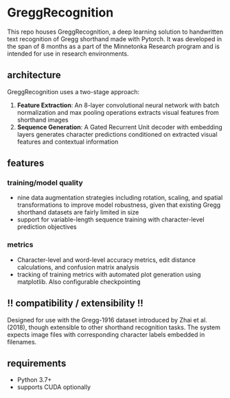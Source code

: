 # GreggRecognition

This repo houses GreggRecognition, a deep learning solution to handwritten text recognition of Gregg shorthand made with Pytorch. It was developed in the span of 8 months as a part of the Minnetonka Research program and is intended for use in research environments.

## architecture

GreggRecognition uses a two-stage approach:

1. **Feature Extraction**: An 8-layer convolutional neural network with batch normalization and max pooling operations extracts visual features from shorthand images
2. **Sequence Generation**: A Gated Recurrent Unit decoder with embedding layers generates character predictions conditioned on extracted visual features and contextual information

## features

### training/model quality
- nine data augmentation strategies including rotation, scaling, and spatial transformations to improve model robustness, given that existing Gregg shorthand datasets are fairly limited in size
- support for variable-length sequence training with character-level prediction objectives 

### metrics
- Character-level and word-level accuracy metrics, edit distance calculations, and confusion matrix analysis
- tracking of training metrics with automated plot generation using matplotlib. Also configurable checkpointing

## !! compatibility / extensibility !!

Designed for use with the Gregg-1916 dataset introduced by Zhai et al. (2018), though extensible to other shorthand recognition tasks. The system expects image files with corresponding character labels embedded in filenames.

## requirements

- Python 3.7+ 
- supports CUDA optionally